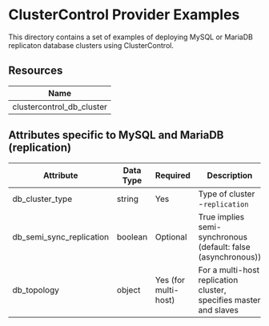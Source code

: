 # ClusterControl Provider Examples

This directory contains a set of examples of deploying MySQL or MariaDB replicaton database clusters 
using ClusterControl. 

## Resources

| Name |
|------|
| clustercontrol_db_cluster |

## Attributes specific to MySQL and MariaDB (replication)

| Attribute                | Data Type   | Required             | Description                                      |
|--------------------------|-------------|----------------------|--------------------------------------------------|
| db_cluster_type | string      | Yes      | Type of cluster -``replication``                 |
| db_semi_sync_replication | boolean     | Optional             | True implies semi-synchronous (default: false (asynchronous)) |
| db_topology             | object      | Yes (for multi-host) | For a multi-host replication cluster, specifies master and slaves |

